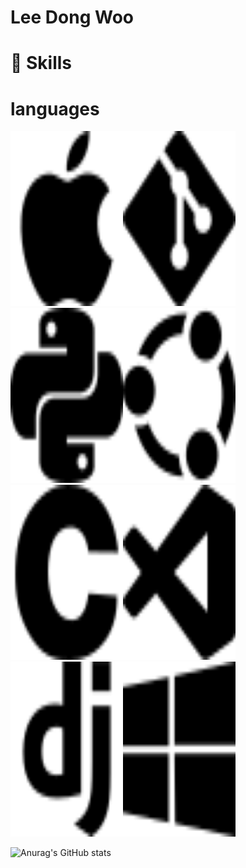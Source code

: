 # Lee Dong Woo
#
# 🦾 Skills
# languages


<img src="./icon/apple.svg" alt="apple" height="280" width="180"><img src="./icon/git.svg" height="280" width="180">
<img src="./icon/python.svg" alt="python" height="280" width="180"><img src="./icon/ubuntu.svg" height="280" width="180">
<img src="./icon/c.svg" alt="c" height="280" width="180"><img src="./icon/visualstudiocode.svg" height="280" width="180">
<img src="./icon/django.svg" alt="django" height="280" width="180"><img src="./icon/windows.svg" height="280" width="180">
 </h1>

![Anurag's GitHub stats](https://github-readme-stats.vercel.app/api?username=moveright1231&show_icons=true&theme=radical)

<!--
**moveright1231/moveright1231** is a ✨ _special_ ✨ repository because its `README.md` (this file) appears on your GitHub profile.

Here are some ideas to get you started:

- 🔭 I’m currently working on ...
- 🌱 I’m currently learning ...
- 👯 I’m looking to collaborate on ...
- 🤔 I’m looking for help with ...
- 💬 Ask me about ...
- 📫 How to reach me: ...
- 😄 Pronouns: ...
- ⚡ Fun fact: ...
-->
